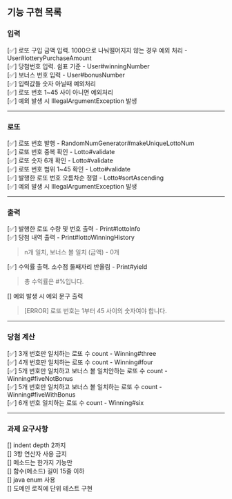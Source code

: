 ## 기능 구현 목록

### 입력
[✅] 로또 구입 금액 입력. 1000으로 나눠떨어지지 않는 경우 예외 처리 - User#lotteryPurchaseAmount<br>
[✅] 당첨번호 입력. 쉼표 기준 - User#winningNumber<br>
[✅] 보너스 번호 입력 - User#bonusNumber <br>
[✅] 입력값들 숫자 아닐때 예외처리 <br>
[✅] 로또 번호 1~45 사이 아니면 예외처리 <br>
[✅] 예외 발생 시 IllegalArgumentException 발생<br>
<hr>

### 로또
[✅] 로또 번호 발행 - RandomNumGenerator#makeUniqueLottoNum <br>
[✅] 로또 번호 중복 확인 - Lotto#validate<br>
[✅] 로또 숫자 6개 확인 - Lotto#validate<br>
[✅] 로또 번호 범위 1~45 확인 - Lotto#validate<br>
[✅] 발행한 로또 번호 오름차순 정렬 - Lotto#sortAscending<br>
[✅] 예외 발생 시 IllegalArgumentException 발생 <br>

<hr>

### 출력 
[✅] 발행한 로또 수량 및 번호 출력 - Print#lottoInfo <br>
[✅] 당첨 내역 출력 - Print#lottoWinningHistory<br>
>n개 일치, 보너스 볼 일치 (금액) - 0개<br>
>
[✅] 수익률 출력. 소수점 둘째자리 반올림 - Print#yield<br>
> 총 수익률은 #%입니다.<br>
> 
[] 예외 발생 시 예외 문구 출력 <br>
> [ERROR] 로또 번호는 1부터 45 사이의 숫자여야 합니다.

 
<hr>

### 당첨 계산
[✅] 3개 번호만 일치하는 로또 수 count - Winning#three <br>
[✅] 4개 번호만 일치하는 로또 수 count - Winning#four <br>
[✅] 5개 번호만 일치하고 보너스 볼 일치안하는 로또 수 count - Winning#fiveNotBonus <br>
[✅] 5개 번호만 일치하고 보너스 볼 일치하는 로또 수 count - Winning#fiveWithBonus <br>
[✅] 6개 번호 일치하는 로또 수 count - Winning#six <br>

<hr>

### 과제 요구사항 
[] indent depth 2까지<br>
[] 3항 연산자 사용 금지<br>
[] 메소드는 한가지 기능만<br>
[] 함수(메소드) 길이 15줄 이하<br>
[] java enum 사용<br>
[] 도메인 로직에 단위 테스트 구현




